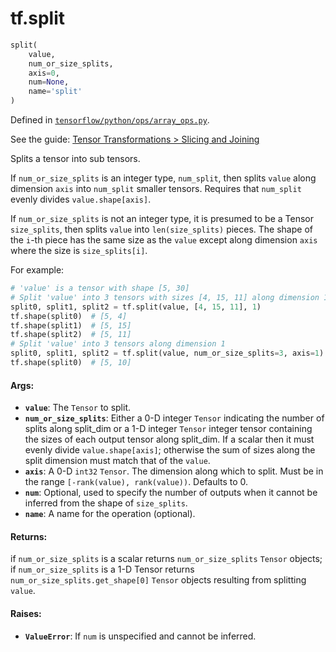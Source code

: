 <div itemscope itemtype="http://developers.google.com/ReferenceObject">
<meta itemprop="name" content="tf.split" />
</div>

# tf.split

``` python
split(
    value,
    num_or_size_splits,
    axis=0,
    num=None,
    name='split'
)
```



Defined in [`tensorflow/python/ops/array_ops.py`](https://www.tensorflow.org/code/tensorflow/python/ops/array_ops.py).

See the guide: [Tensor Transformations > Slicing and Joining](../../../api_guides/python/array_ops.md#Slicing_and_Joining)

Splits a tensor into sub tensors.

If `num_or_size_splits` is an integer type, `num_split`, then splits `value`
along dimension `axis` into `num_split` smaller tensors.
Requires that `num_split` evenly divides `value.shape[axis]`.

If `num_or_size_splits` is not an integer type, it is presumed to be a Tensor
`size_splits`, then splits `value` into `len(size_splits)` pieces. The shape
of the `i`-th piece has the same size as the `value` except along dimension
`axis` where the size is `size_splits[i]`.

For example:

```python
# 'value' is a tensor with shape [5, 30]
# Split 'value' into 3 tensors with sizes [4, 15, 11] along dimension 1
split0, split1, split2 = tf.split(value, [4, 15, 11], 1)
tf.shape(split0)  # [5, 4]
tf.shape(split1)  # [5, 15]
tf.shape(split2)  # [5, 11]
# Split 'value' into 3 tensors along dimension 1
split0, split1, split2 = tf.split(value, num_or_size_splits=3, axis=1)
tf.shape(split0)  # [5, 10]
```

#### Args:

* <b>`value`</b>: The `Tensor` to split.
* <b>`num_or_size_splits`</b>: Either a 0-D integer `Tensor` indicating the number of
    splits along split_dim or a 1-D integer `Tensor` integer tensor containing
    the sizes of each output tensor along split_dim. If a scalar then it must
    evenly divide `value.shape[axis]`; otherwise the sum of sizes along the
    split dimension must match that of the `value`.
* <b>`axis`</b>: A 0-D `int32` `Tensor`. The dimension along which to split.
    Must be in the range `[-rank(value), rank(value))`. Defaults to 0.
* <b>`num`</b>: Optional, used to specify the number of outputs when it cannot be
    inferred from the shape of `size_splits`.
* <b>`name`</b>: A name for the operation (optional).


#### Returns:

if `num_or_size_splits` is a scalar returns `num_or_size_splits` `Tensor`
objects; if `num_or_size_splits` is a 1-D Tensor returns
`num_or_size_splits.get_shape[0]` `Tensor` objects resulting from splitting
`value`.


#### Raises:

* <b>`ValueError`</b>: If `num` is unspecified and cannot be inferred.